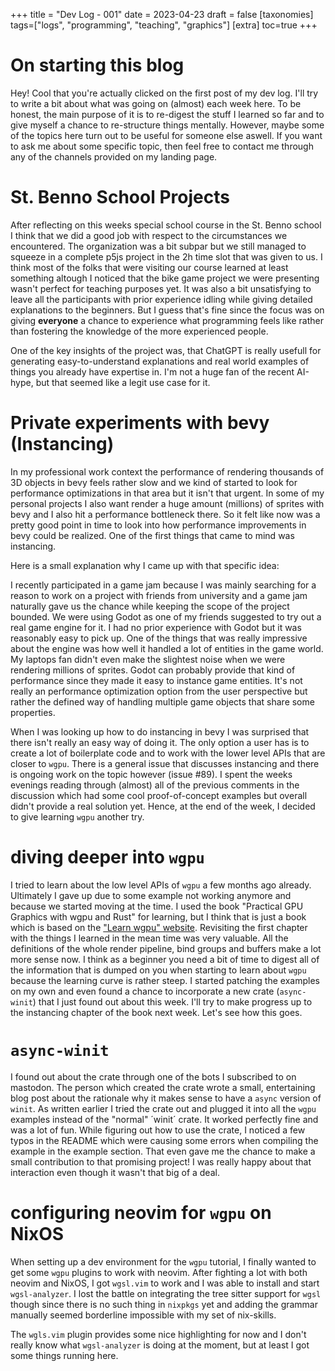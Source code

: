 +++
title = "Dev Log - 001"
date = 2023-04-23
draft = false
[taxonomies]
tags=["logs", "programming", "teaching", "graphics"]
[extra]
toc=true
+++

# On starting this blog

Hey! Cool that you're actually clicked on the first post of my dev log. I'll
try to write a bit about what was going on (almost) each week here. To be
honest, the main purpose of it is to re-digest the stuff I learned so far and
to give myself a chance to re-structure things mentally. However, maybe some of
the topics here turn out to be useful for someone else aswell. If you want to
ask me about some specific topic, then feel free to contact me through any of
the channels provided on my landing page.

# St. Benno School Projects

After reflecting on this weeks special school course in the St. Benno school I
think that we did a good job with respect to the circumstances we encountered.
The organization was a bit subpar but we still managed to squeeze in a complete
p5js project in the 2h time slot that was given to us. I think most of the
folks that were visiting our course learned at least something altough I
noticed that the bike game project we were presenting wasn't perfect for
teaching purposes yet. It was also a bit unsatisfying to leave all the
participants with prior experience idling while giving detailed explanations to
the beginners. But I guess that's fine since the focus was on giving
**everyone** a chance to experience what programming feels like rather than
fostering the knowledge of the more experienced people.

One of the key insights of the project was, that ChatGPT is really usefull for
generating easy-to-understand explanations and real world examples of things
you already have expertise in. I'm not a huge fan of the recent AI-hype, but
that seemed like a legit use case for it.

# Private experiments with bevy (Instancing)

In my professional work context the performance of rendering thousands of 3D
objects in bevy feels rather slow and we kind of started to look for
performance optimizations in that area but it isn't that urgent. In some of my
personal projects I also want render a huge amount (millions) of sprites with
bevy and I also hit a performance bottleneck there. So it felt like now was a
pretty good point in time to look into how performance improvements in bevy
could be realized. One of the first things that came to mind was instancing.

Here is a small explanation why I came up with that specific idea:

I recently participated in a game jam because I was mainly searching for a
reason to work on a project with friends from university and a game jam
naturally gave us the chance while keeping the scope of the project bounded. We
were using Godot as one of my friends suggested to try out a real game engine
for it. I had no prior experience with Godot but it was reasonably easy to pick
up. One of the things that was really impressive about the engine was how well
it handled a lot of entities in the game world. My laptops fan didn't even make
the slightest noise when we were rendering millions of sprites. Godot can
probably provide that kind of performance since they made it easy to instance
game entities. It's not really an performance optimization option from the user
perspective but rather the defined way of handling multiple game objects that
share some properties.

When I was looking up how to do instancing in bevy I was surprised that there
isn't really an easy way of doing it. The only option a user has is to create a
lot of boilerplate code and to work with the lower level APIs that are closer
to `wgpu`. There is a general issue that discusses instancing and there is
ongoing work on the topic however (issue #89). I spent the weeks evenings
reading through (almost) all of the previous comments in the discussion which
had some cool proof-of-concept examples but overall didn't provide a real
solution yet. Hence, at the end of the week, I decided to give learning `wgpu`
another try.

# diving deeper into `wgpu`

I tried to learn about the low level APIs of `wgpu` a few months ago already.
Ultimately I gave up due to some example not working anymore and because we
started moving at the time. I used the book "Practical GPU Graphics with wgpu
and Rust" for learning, but I think that is just a book which is based on the
["Learn wgpu" website](https://sothr.github.io/learn-wgpu). Revisiting the
first chapter with the things I learned in the mean time was very valuable. All
the definitions of the whole render pipeline, bind groups and buffers make a
lot more sense now. I think as a beginner you need a bit of time to digest all
of the information that is dumped on you when starting to learn about `wgpu`
because the learning curve is rather steep. I started patching the examples on
my own and even found a chance to incorporate a new crate (`async-winit`) that
I just found out about this week. I'll try to make progress up to the
instancing chapter of the book next week. Let's see how this goes.

# `async-winit`

I found out about the crate through one of the bots I subscribed to on
mastodon. The person which created the crate wrote a small, entertaining blog
post about the rationale why it makes sense to have a `async` version of
`winit`. As written earlier I tried the crate out and plugged it into all the
`wgpu` examples instead of the "normal" ´winit´ crate. It worked perfectly fine
and was a lot of fun. While figuring out how to use the crate, I noticed a few
typos in the README which were causing some errors when compiling the example
in the example section. That even gave me the chance to make a small
contribution to that promising project! I was really happy about that
interaction even though it wasn't that big of a deal.

# configuring neovim for `wgpu` on NixOS

When setting up a dev environment for the `wgpu` tutorial, I finally wanted to
get some `wgpu` plugins to work with neovim. After fighting a lot with both
neovim and NixOS, I got `wgsl.vim` to work and I was able to install and start
`wgsl-analyzer`. I lost the battle on integrating the tree sitter support for
`wgsl` though since there is no such thing in `nixpkgs` yet and adding the
grammar manually seemed borderline impossible with my set of nix-skills.

The `wgls.vim` plugin provides some nice highlighting for now and I don't
really know what `wgsl-analyzer` is doing at the moment, but at least I got
some things running here.
